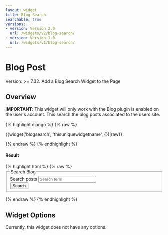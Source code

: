 ```yaml
---
layout: widget
title: Blog Search
searchable: true
versions:
- version: Version 2.0
  url: /widgets/v2/blog-search/
- version: Version 1.0
  url: /widgets/v1/blog-search/
---
```


# Blog Post

Version: >= 7.32. Add a Blog Search Widget to the Page

## Overview

**IMPORTANT**: This widget will only work with the Blog plugin is enabled on the user's account. This search the blog posts associated to the users site.

{% highlight django %}
{% raw %}

  {{widget('blogsearch', 'thisuniquewidgetname', {})|raw}}

{% endraw %}
{% endhighlight %}


<h4>Result</h4>
{% highlight html %}
{% raw %}

<div id="page-zones__main-widgets__blogsearchWidget" data-name="blogsearch" class="widget  widget--zone-widget">
  <div class="bk-blogsearch  blogsearch  widget__blogsearch">
    <form class="form  blogsearch__form  js-blogsearch-form">
      <fieldset class="fieldset  blogsearch__fieldset">
        <legend class="legend  blogsearch__legend">Search Blog</legend>
        <div class="form-body  blogsearch__form-body">
          <div class="form-group  blogsearch__form-group">
            <label class="label  label--search  blogsearch__label" for="page-zones__main-widgets__blogsearchWidget__blogsearch__search">Search posts</label>
            <input class="input  input--search  input--single-line  blogsearch__input  js-blogsearch-input" id="page-zones__main-widgets__blogsearchWidget__blogsearch__search" name="page-zones__main-widgets__blogsearchWidget__blogsearch__search" placeholder="Search term" type="search" />
          </div>
          <div class="form-group  blogsearch__form-group">
            <input class="button  button--submit  blogsearch__input" type="submit" value="Search" />
          </div>
        </div>
      </fieldset>
    </form>
  </div>
</div>

{% endraw %}
{% endhighlight %}

## Widget Options

Currently, this widget does not have any options.
